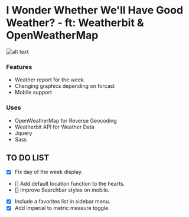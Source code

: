 # I Wonder Whether We'll Have Good Weather? - ft: Weatherbit & OpenWeatherMap

![alt text](./src/img/markdown.jpg)

### Features

- Weather report for the week.
- Changing graphics depending on forcast
- Mobile support

### Uses

- OpenWeatherMap for Reverse Geocoding
- Weatherbit API for Weather Data
- Jquery
- Sass

## TO DO LIST

- [x] Fix day of the week display.
- [] Add default location function to the hearts.
- [] Improve Searchbar styles on mobile.
- [x] Include a favorites list in sidebar menu.
- [x] Add imperial to metric measure toggle.
